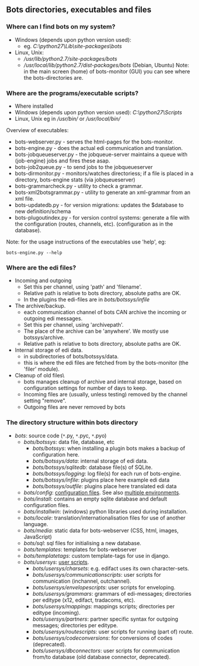 ## Bots directories, executables and files 

### Where can I find bots on my system? 
-	Windows (depends upon python version used): 
	-	eg. _C:\\python27\\Lib\\site-packages\\bots_  	
-	Linux, Unix:
	-	_/usr/lib/python2.7/site-packages/bots_ 
    -	_/usr/local/lib/python2.7/dist-packages/bots_ (Debian, Ubuntu) Note:
		in the main screen (home) of bots-monitor (GUI) you can see where the
		bots-directories are.


### Where are the programs/executable scripts?

-	Where installed 
-	Windows (depends upon python version used):
	_C:\\python27\\Scripts_ 
-	Linux, Unix eg in _/usr/bin/_ or _/usr/local/bin/_ 

Overview of executables: 

-	bots-webserver.py - serves the html-pages for the bots-monitor. 
-	bots-engine.py - does the actual edi communication and translation. 
-	bots-jobqueueserver.py - the jobqueue-server maintains a queue with (job-engine) jobs and fires
	these asap. 
-	bots-job2queue.py - to send jobs to the jobqueueserver 
-	bots-dirmonitor.py - monitors/watches directoriess; if a file is placed
	in a directory, bots-engine stats (via jobqueueserver) 
-	bots-grammarcheck.py - utility to check a grammar.
-	bots-xml2botsgrammar.py - utility to generate an xml-grammar from an xml
	file. 
-	bots-updatedb.py - for version migrations: updates the $database
	to new definition/schema 
-	bots-plugoutindex.py - for version control
	systems: generate a file with the configuration (routes, channels, etc).
	(configuration as in the database). 
    
Note: for the usage instructions of the executables use 'help', eg:  
``` 
bots-engine.py --help 
```

### Where are the edi files?

-   Incoming and outgoing
    -   Set this per channel, using 'path' and 'filename'.
    -   Relative path is relative to bots directory, absolute paths are
        OK.
    -   In the plugins the edi-files are in *bots/botssys/infile*
-   The archive/backup.
    -   each communication channel of bots CAN archive the incoming or
        outgoing edi messages.
    -   Set this per channel, using 'archivepath'.
    -   The place of the archive can be 'anywhere'. We mostly use
        botssys/archive.
    -   Relative path is relative to bots directory, absolute paths are
        OK.
-   Internal storage of edi data.
    -   in subdirectories of bots/botssys/data.
    -   this is where the edi files are fetched from by the bots-monitor
        (the 'filer' module).
-   Cleanup of old files\
    -   bots manages cleanup of archive and internal storage, based on
        configuration settings for number of days to keep.
    -   Incoming files are (usually, unless testing) removed by the
        channel setting "remove".
    -   Outgoing files are never removed by bots


### The directory structure within bots directory

-	*bots*: source code (`*`.py, `*`.pyc, `*`.pyo)
	-	*bots/botssys*: data file, database, etc
		-   *bots/botssys*: when installing a plugin bots makes a backup of
	    	configuration here.
		-   *bots/botssys/data*: internal storage of edi data.
		-   *bots/botssys/sqlitedb*: database file(s) of SQLite.
		-   *bots/botssys/logging*: log file(s) for each run of bots-engine.
		-   *bots/botssys/infile*: plugins place here example edi data
		-   *bots/botssys/outfile*: plugins place here translated edi data
	-	*bots/config*: [configuration files](StartConfigurationFiles.md). See
		also [multiple environments](DeploymentMultipleEnvironments.md).
	-	*bots/install*: contains an empty sqlite database and default
		configuration files.
	-	*bots/installwin*: (windows) python libraries used during installation.
	-	*bots/locale*: translation/internationalisation files for use of another
		language.
	-	*bots/media*: static data for bots-webserver (CSS, html, images,
		JavaScript)
	-	*bots/sql*: sql files for initialising a new database.
	-	*bots/templates*: templates for bots-webserver
	-	*bots/templatetags*: custom template-tags for use in django.
	-	*bots/usersys*: [user scripts](UserScriptingIntroduction.md).
		-	*bots/usersys/charsets*: e.g. edifact uses its own character-sets.
		-	*bots/usersys/communicationscripts*: user scripts for communication
			(inchannel, outchannel).
		-	*bots/usersys/envelopescripts*: user scripts for enveloping.
		-	*bots/usersys/grammars*: grammars of edi-messages; directories per
			editype (x12, edifact, tradacoms, etc).
		-	*bots/usersys/mappings*: mappings scripts; directories per editype
			(incoming).
		-	*bots/usersys/partners*: partner specific syntax for outgoing messages;
			directories per editype.
		-	*bots/usersys/routescripts*: user scripts for running (part of) route.
		-	*bots/usersys/codeconversions*: for conversions of codes (deprecated).
		-	*bots/usersys/dbconnectors*: user scripts for communication from/to
			database (old database connector, deprecated).

